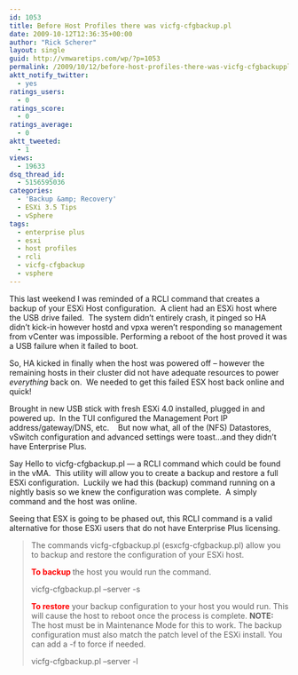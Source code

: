 ```yaml
---
id: 1053
title: Before Host Profiles there was vicfg-cfgbackup.pl
date: 2009-10-12T12:36:35+00:00
author: "Rick Scherer"
layout: single
guid: http://vmwaretips.com/wp/?p=1053
permalink: /2009/10/12/before-host-profiles-there-was-vicfg-cfgbackuppl/
aktt_notify_twitter:
  - yes
ratings_users:
  - 0
ratings_score:
  - 0
ratings_average:
  - 0
aktt_tweeted:
  - 1
views:
  - 19633
dsq_thread_id:
  - 5156595036
categories:
  - 'Backup &amp; Recovery'
  - ESXi 3.5 Tips
  - vSphere
tags:
  - enterprise plus
  - esxi
  - host profiles
  - rcli
  - vicfg-cfgbackup
  - vsphere
---
```

This last weekend I was reminded of a RCLI command that creates a backup of your ESXi Host configuration.  A client had an ESXi host where the USB drive failed.  The system didn&#8217;t entirely crash, it pinged so HA didn&#8217;t kick-in however hostd and vpxa weren&#8217;t responding so management from vCenter was impossible. Performing a reboot of the host proved it was a USB failure when it failed to boot.

So, HA kicked in finally when the host was powered off &#8211; however the remaining hosts in their cluster did not have adequate resources to power _everything_ back on.  We needed to get this failed ESX host back online and quick!

Brought in new USB stick with fresh ESXi 4.0 installed, plugged in and powered up.  In the TUI configured the Management Port IP address/gateway/DNS, etc.    But now what, all of the (NFS) Datastores, vSwitch configuration and advanced settings were toast&#8230;and they didn&#8217;t have Enterprise Plus.

Say Hello to vicfg-cfgbackup.pl &#8212; a RCLI command which could be found in the vMA.  This utility will allow you to create a backup and restore a full ESXi configuration.  Luckily we had this (backup) command running on a nightly basis so we knew the configuration was complete.  A simply command and the host was online.

Seeing that ESX is going to be phased out, this RCLI command is a valid alternative for those ESXi users that do not have Enterprise Plus licensing.

> <p class="style1">
>   The commands vicfg-cfgbackup.pl (esxcfg-cfgbackup.pl) allow you to backup and restore the configuration of your ESXi host.
> </p>
> 
> <p class="style1">
>   <span class="style4"><strong><span style="color: #ff0000;">To backup </span></strong></span>the host you would run the command.
> </p>
> 
> <p class="style2">
>   vicfg-cfgbackup.pl &#8211;server <server_name> -s <backup_file_name>
> </p>
> 
> <p class="style1">
>   <span class="style4"><strong><span style="color: #ff0000;">To restore</span></strong></span> your backup configuration to your host you would run. This will cause the host to reboot once the process is complete. <strong>NOTE:</strong> The host must be in Maintenance Mode for this to work. The backup configuration must also match the patch level of the ESXi install. You can add a -f to force if needed.
> </p>
> 
> <p class="style2">
>   vicfg-cfgbackup.pl &#8211;server <server_name> -l <backup_file_name>
> </p>